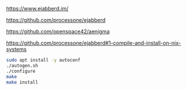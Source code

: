 https://www.ejabberd.im/

https://github.com/processone/ejabberd

https://github.com/openspace42/aenigma

https://github.com/processone/ejabberd#1-compile-and-install-on-nix-systems

```sh
sudo apt install -y autoconf
./autogen.sh
./configure
make
make install
```
